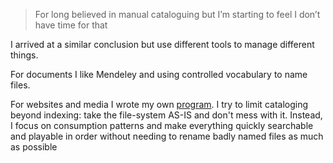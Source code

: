 > For long believed in manual cataloguing but I’m starting to feel I don’t have time for that

I arrived at a similar conclusion but use different tools to manage different things. 

For documents I like Mendeley and using controlled vocabulary to name files. 

For websites and media I wrote my own [program](https://github.com/chapmanjacobd/library). I try to limit cataloging beyond indexing: take the file-system AS-IS and don't mess with it. Instead, I focus on consumption patterns and make everything quickly searchable and playable in order without needing to rename badly named files as much as possible
